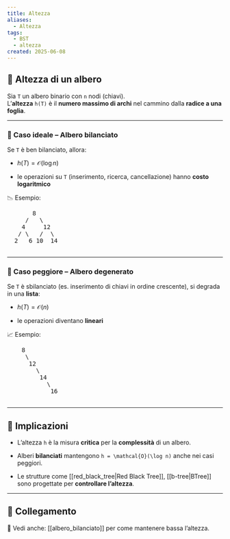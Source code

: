 ```yaml
---
title: Altezza
aliases:
  - Altezza
tags:
  - BST
  - altezza
created: 2025-06-08
---
```

## 🌲 Altezza di un albero

Sia `T` un albero binario con `n` nodi (chiavi).  
L’**altezza** `h(T)` è il **numero massimo di archi** nel cammino dalla **radice a una foglia**.

---

### 🔹 Caso ideale – Albero bilanciato

Se `T` è ben bilanciato, allora:

- $h(T) = \mathcal{O}(\log n)$
    
- le operazioni su `T` (inserimento, ricerca, cancellazione) hanno **costo logaritmico**
    

📉 Esempio:


<pre>
	   8
     /   \
    4     12
   / \   /  \
  2   6 10  14
  </pre>

---

### 🔸 Caso peggiore – Albero degenerato

Se `T` è sbilanciato (es. inserimento di chiavi in ordine crescente), si degrada in una **lista**:

- $h(T) = \mathcal{O}(n)$
    
- le operazioni diventano **lineari**
    

📈 Esempio:

<pre>
	8
	 \
	  12
	    \
	     14
	       \
	        16

</pre>

---

## 🧠 Implicazioni

- L’altezza `h` è la misura **critica** per la **complessità** di un albero.
    
- Alberi **bilanciati** mantengono `h = \mathcal{O}(\log n)` anche nei casi peggiori.
    
- Le strutture come [[red_black_tree|Red Black Tree]], [[b-tree|BTree]] sono progettate per **controllare l’altezza**.
    

---

## 🔁 Collegamento

🔗 Vedi anche: [[albero_bilanciato]] per come mantenere bassa l’altezza.